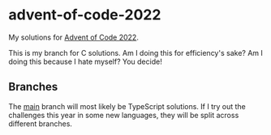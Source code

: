 # advent-of-code-2022
My solutions for [Advent of Code 2022](https://adventofcode.com/2022).

This is my branch for C solutions. Am I doing this for efficiency's sake? Am I
doing this because I hate myself? You decide!

## Branches
The [main](https://github.com/simonrodrig/advent-of-code-2022/tree/main) branch will most likely be TypeScript solutions. If I try out the challenges this year
in some new languages, they will be split across different branches.
